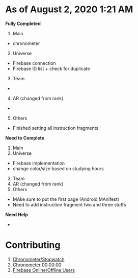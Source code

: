 # As of August 2, 2020 1:21 AM

**Fully Completed**

1. Main
- chronometer
2. Universe
- Firebase connection
- Firebase ID list + check for duplicate
3. Team
-
4. AR (changed from rank)
-
5. Others
- Finished setting all instruction fragments

**Need to Complete**

1. Main
2. Universe
- Firebase implementation
- change color/size based on studying hours
3. Team
4. AR (changed from rank)
5. Others
- MAke sure to put the first page (Android MAnifest)
- Need to add instruction fragment two and three stuffs

**Need Help**

- 

# Contributing
1. [Chronometer/Stopwatch](https://www.youtube.com/watch?v=RLnb4vVkftc)
2. [Chronometer 00:00:00](https://stackoverflow.com/questions/4152569/how-to-change-format-of-chronometer)
3. [Firebase Online/Offline Users](https://www.youtube.com/watch?v=t4OQGDxfs-Q)
